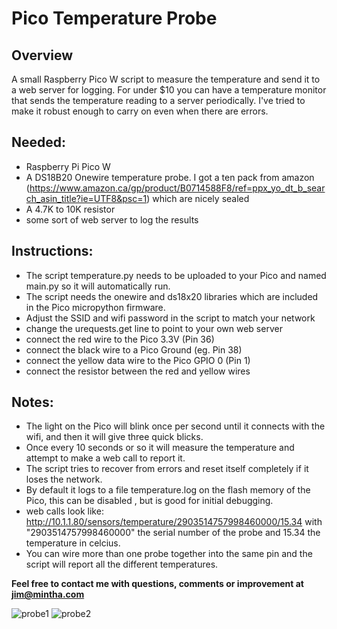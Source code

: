 # Pico Temperature Probe

## Overview 
A small Raspberry Pico W script to measure the temperature and send it to a web server for logging.  For under $10 you can have a temperature monitor that sends the temperature reading to a server periodically.  I've tried to make it robust enough to carry on even when there are errors.

## Needed:
- Raspberry Pi Pico W
- A DS18B20 Onewire temperature probe.  I got a ten pack from amazon (https://www.amazon.ca/gp/product/B0714588F8/ref=ppx_yo_dt_b_search_asin_title?ie=UTF8&psc=1) which are nicely sealed
- A 4.7K to 10K resistor
- some sort of web server to log the results

## Instructions:
- The script temperature.py needs to be uploaded to your Pico and named main.py so it will automatically run.
- The script needs the onewire and ds18x20 libraries which are included in the Pico micropython firmware.
- Adjust the SSID and wifi password in the script to match your network
- change the urequests.get line to point to your own web server
- connect the red wire to the Pico 3.3V (Pin 36)
- connect the black wire to a Pico Ground (eg. Pin 38)
- connect the yellow data wire to the Pico GPIO 0 (Pin 1)
- connect the resistor between the red and yellow wires

## Notes:
- The light on the Pico will blink once per second until it connects with the wifi, and then it will give three quick blicks.
- Once every 10 seconds or so it will measure the temperature and attempt to make a web call to report it.
- The script tries to recover from errors and reset itself completely if it loses the network.
- By default it logs to a file temperature.log on the flash memory of the Pico, this can be disabled , but is good for initial debugging.
- web calls look like:  http://10.1.1.80/sensors/temperature/2903514757998460000/15.34  with "2903514757998460000" the serial number of the probe and 15.34 the temperature in celcius.
- You can wire more than one probe together into the same pin and the script will report all the different temperatures.

**Feel free to contact me with questions, comments or improvement at jim@mintha.com**

![probe1](https://user-images.githubusercontent.com/47866187/213978473-26d448cd-3166-4a0b-b2fb-05700b4b94a3.jpg)
![probe2](https://user-images.githubusercontent.com/47866187/213978478-fb6e1810-b1aa-489b-9c87-668cc162c8e3.jpg)
